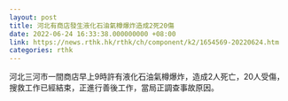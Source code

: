 ```yaml
---
layout: post
title: 河北有商店發生液化石油氣樽爆炸造成2死20傷
date: 2022-06-24 16:33:38.000000000 +08:00
link: https://news.rthk.hk/rthk/ch/component/k2/1654569-20220624.htm
categories: rthk
---
```


河北三河市一間商店早上9時許有液化石油氣樽爆炸，造成2人死亡，20人受傷，搜救工作已經結束，正進行善後工作，當局正調查事故原因。

